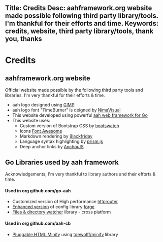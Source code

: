 Title: Credits
Desc: aahframework.org website made possible following third party library/tools. I'm thankful for their efforts and time.
Keywords: credits, website, third party library/tools, thank you, thanks
---
# Credits

## aahframework.org website

Official website made possible by the following third party tools and libraries. I'm very thankful for their efforts & time.

* aah logo designed using [GIMP](https://www.gimp.org)
* aah logo font "TimeBurner" is deigned by [NimaVisual](http://www.fontspace.com/profile/NimaVisual)
* This website developed using powerful [aah web framework for Go](https://aahframework.org)
* This website uses:
    - Custom version of Bootstrap CSS by [bootswatch](http://bootswatch.com)
    - Icons [Font Awesome](http://fontawesome.io/)
    - Markdown rendering by [Blackfriday](https://github.com/russross/blackfriday)
    - Language syntax highlighting by [prism.js](http://prismjs.com/)
    - Deep anchor links by [AnchorJS](https://www.bryanbraun.com/anchorjs/)


## Go Libraries used by aah framework

Acknowledgements, I'm very thankful to library authors and their efforts & time.

#### Used in org github.com/go-aah

  * Customized version of High performance [httprouter](https://github.com/julienschmidt/httprouter)
  * [Enhanced version](https://github.com/go-aah/forge) of config library [forge](https://github.com/brettlangdon/forge)
  * [Files & directory watcher](https://github.com/radovskyb/watcher) library - cross platform

#### Used in org github.com/aah-cb

  * [Pluggable HTML Minify](https://github.com/aah-cb/minify) using [tdewolff/minify](https://github.com/tdewolff/minify) library

